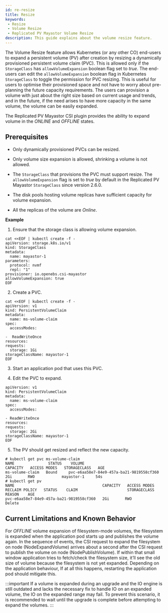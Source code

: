 ```yaml
---
id: re-resize
title: Resize
keywords:
 - Resize
 - Volume Resize
 - Replicated PV Mayastor Volume Resize
description: This guide explains about the volume resize feature.
---
```


The Volume Resize feature allows Kubernetes (or any other CO) end-users to expand a persistent volume (PV) after creation by resizing a dynamically provisioned persistent volume claim (PVC). This is allowed only if the `StorageClass` has `allowVolumeExpansion` boolean flag set to _true_. The end-users can edit the `allowVolumeExpansion` boolean flag in Kubernetes `StorageClass` to toggle the permission for PVC resizing. This is useful for users to optimise their provisioned space and not have to worry about pre-planning the future capacity requirements. The users can provision a volume with just about the right size based on current usage and trends, and in the future, if the need arises to have more capacity in the same volume, the volume can be easily expanded.

The Replicated PV Mayastor CSI plugin provides the ability to expand volume in the _ONLINE_ and _OFFLINE_ states.

## Prerequisites

- Only dynamically provisioned PVCs can be resized.

- Only volume size expansion is allowed, shrinking a volume is not allowed.

- The `StorageClass` that provisions the PVC must support resize. The `allowVolumeExpansion` flag is set to _true_ by default in the Replicated PV Mayastor `StorageClass` since version 2.6.0.

- The disk pools hosting volume replicas have sufficient capacity for volume expansion.

- All the replicas of the volume are _Online_.

**Example**

1. Ensure that the storage class is allowing volume expansion.

```
cat <<EOF | kubectl create -f -
apiVersion: storage.k8s.io/v1
kind: StorageClass
metadata:
  name: mayastor-1
parameters:
  protocol: nvmf
  repl: "1"
provisioner: io.openebs.csi-mayastor
allowVolumeExpansion: true
EOF
```

2. Create a PVC.

```
cat <<EOF | kubectl create -f -
apiVersion: v1
kind: PersistentVolumeClaim
metadata:
  name: ms-volume-claim
spec:
  accessModes:

-  ReadWriteOnce
resources:
requests:
  storage: 1Gi
storageClassName: mayastor-1
EOF
```

3. Start an application pod that uses this PVC.

4. Edit the PVC to expand.

```
apiVersion: v1
kind: PersistentVolumeClaim
metadata:
  name: ms-volume-claim
spec:
  accessModes:

- ReadWriteOnce
resources:
requests:
  storage: 2Gi
storageClassName: mayastor-1
EOF
```

5. The PV should get resized and reflect the new capacity.

```
# kubectl get pvc ms-volume-claim
NAME               STATUS    VOLUME                                     CAPACITY   ACCESS MODES   STORAGECLASS   AGE
ms-volume-claim   Bound     pvc-e6aa58e7-84e9-457a-ba21-9819558cf360   2Gi       RWO            mayastor-1     54s
# kubectl get pv
NAME                                       CAPACITY   ACCESS MODES   RECLAIM POLICY   STATUS    CLAIM                      STORAGECLASS   REASON    AGE
pvc-e6aa58e7-84e9-457a-ba21-9819558cf360   2Gi       RWO            Delete  
```

## Current Limitations and Known Behavior

For _OFFLINE_ volume expansion of filesystem-mode volumes, the filesystem is expanded when the application pod starts up and publishes the volume again. In the sequence of events, the CSI request to expand the filesystem on node (NodeExpandVolume) arrives about a second after the CSI request to publish the volume on node (NodePublishVolume). If within that small window application tries to fetch/check the filesystem size, it’ll see the old size of volume because the filesystem is not yet expanded. Depending on the application behaviour, If at all this happens, restarting the application pod should mitigate this.

:::important
If a volume is expanded during an upgrade and the IO engine is still outdated and lacks the necessary fix to handle IO on an expanded volume, the IO on the expanded range may fail. To prevent this scenario, it is recommended to wait until the upgrade is complete before attempting to expand the volumes.
:::